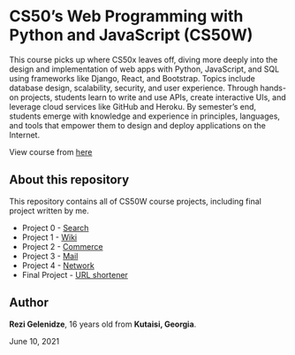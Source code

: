 # CS50’s Web Programming with Python and JavaScript (CS50W)

This course picks up where CS50x leaves off, diving more deeply into the design and implementation of web apps with Python,
JavaScript, and SQL using frameworks like Django, React, and Bootstrap. Topics include database design, scalability, security,
and user experience. Through hands-on projects, students learn to write and use APIs, create interactive UIs, and leverage cloud
services like GitHub and Heroku. By semester’s end, students emerge with knowledge and experience in principles, languages, and
tools that empower them to design and deploy applications on the Internet.

View course from [here](https://cs50.harvard.edu/web/2020/)

## About this repository

This repository contains all of CS50W course projects, including final project written by me.

* Project 0 - [Search](https://github.com/rezi-gelenidze/CS50W-Projects/tree/master/P0%20-%20%20Search)
* Project 1 - [Wiki](https://github.com/rezi-gelenidze/CS50W-Projects/tree/master/P1%20-%20Wiki)
* Project 2 - [Commerce](https://github.com/rezi-gelenidze/CS50W-Projects/tree/master/P2%20-%20Commerce)
* Project 3 - [Mail](https://github.com/rezi-gelenidze/CS50W-Projects/tree/master/P3%20-%20%20Mail)
* Project 4 - [Network](https://github.com/rezi-gelenidze/CS50W-Projects/tree/master/P4%20-%20Network)
* Final Project - [URL shortener](https://github.com/rezi-gelenidze/CS50W-Projects/tree/master/Final%20-%20URL%20shortener)


## Author

**Rezi Gelenidze**, 16 years old from **Kutaisi, Georgia**.

June 10, 2021
